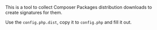 
This is a tool to collect Composer Packages distribution downloads to create signatures for them.


Use the `config.php.dist`, copy it to `config.php` and fill it out.
